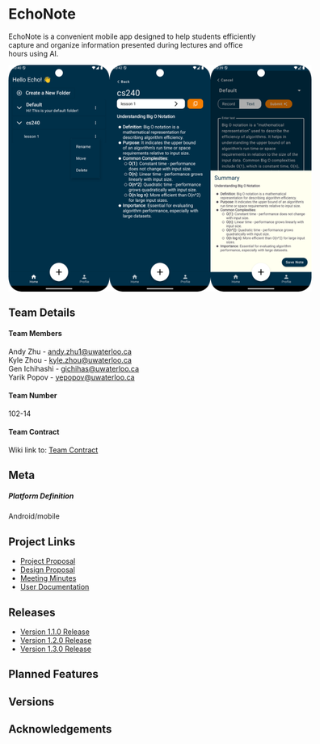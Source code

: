 # EchoNote

EchoNote is a convenient mobile app designed to help students efficiently capture and organize information presented during lectures and office hours using AI.

<div style="display: flex; justify-content: space-around; align-items: center;">
    <img src="app/src/main/res/drawable/item.png" alt="item" width="200" />
    <img src="app/src/main/res/drawable/itemView.png" alt="itemView" width="200" />
    <img src="app/src/main/res/drawable/summarize.png" alt="summarize" width="200" />
</div>

## Team Details

#### Team Members
Andy Zhu - andy.zhu1@uwaterloo.ca  
Kyle Zhou - kyle.zhou@uwaterloo.ca  
Gen Ichihashi - gichihas@uwaterloo.ca  
Yarik Popov - yepopov@uwaterloo.ca

#### Team Number
102-14

#### Team Contract
Wiki link to: [Team Contract](../../wikis/Team-Contract)

## Meta

##### Platform Definition
Android/mobile


## Project Links
- [Project Proposal](../../wikis/Project-Proposal)
- [Design Proposal](../../wikis/Design-Proposal)
- [Meeting Minutes](../../wikis/Meeting-Minutes)
- [User Documentation](../../wikis/User-Documentation)

## Releases
- [Version 1.1.0 Release](../../wikis/Version-1.1.0-Releases)
- [Version 1.2.0 Release](../../wikis/Version-1.2.0-Releases)
- [Version 1.3.0 Release](../../wikis/Version-1.3.0-Releases)

## Planned Features

## Versions

## Acknowledgements


